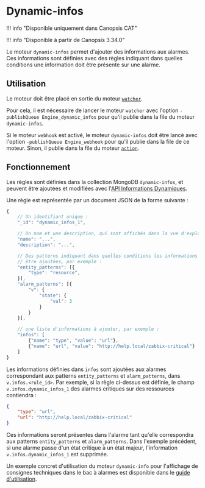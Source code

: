 # Dynamic-infos

!!! info "Disponible uniquement dans Canopsis CAT"

!!! info "Disponible à partir de Canopsis 3.34.0"

Le moteur `dynamic-infos` permet d'ajouter des informations aux alarmes. Ces informations sont définies avec des règles indiquant dans quelles conditions une information doit être présente sur une alarme.

## Utilisation

Le moteur doit être placé en sortie du moteur [`watcher`](moteur-watcher.md).

Pour cela, il est nécessaire de lancer le moteur `watcher` avec l'option `-publishQueue Engine_dynamic_infos` pour qu'il publie dans la file du moteur `dynamic-infos`.

Si le moteur `webhook` est activé, le moteur `dynamic-infos` doit être lancé avec l'option `-publishQueue Engine_webhook` pour qu'il publie dans la file de ce moteur. Sinon, il publie dans la file du moteur [`action`](moteur-action.md).

## Fonctionnement

Les règles sont définies dans la collection MongoDB `dynamic-infos`, et peuvent être ajoutées et modifiées avec l'[API Informations Dynamiques](../../guide-developpement/api/api-v2-dynamic-infos.md).

Une règle est représentée par un document JSON de la forme suivante :

```javascript
{
    // Un identifiant unique :
    "_id": "dynamic_infos_1",

    // Un nom et une description, qui sont affichés dans la vue d'exploitation :
    "name": "...",
    "description": "...",

    // Des patterns indiquant dans quelles conditions les informations doivent
    // être ajoutées, par exemple :
    "entity_patterns": [{
        "type": "resource",
    }],
    "alarm_patterns": [{
        "v": {
            "state": {
                "val": 3
            }
        }
    }],

    // une liste d'informations à ajouter, par exemple :
    "infos": [
        {"name": "type", "value": "url"},
        {"name": "url", "value": "http://help.local/zabbix-critical"}
    ]
}
```

Les informations définies dans `infos` sont ajoutées aux alarmes correspondant aux patterns `entity_patterns` et `alarm_patterns`, dans `v.infos.<rule_id>`. Par exemple, si la règle ci-dessus est définie, le champ `v.infos.dynamic_infos_1` des alarmes critiques sur des ressources contiendra :

```json
{
    "type": "url",
    "url": "http://help.local/zabbix-critical"
}
```

Ces informations seront présentes dans l'alarme tant qu'elle correspondra aux patterns `entity_patterns` et `alarm_patterns`. Dans l'exemple précédent, si une alarme passe d'un état critique à un état majeur, l'information `v.infos.dynamic_infos_1` est supprimée.

Un exemple concret d'utilisation du moteur `dynamic-info` pour l'affichage de consignes techniques dans le bac à alarmes est disponible dans le [guide d'utilisation](../../guide-utilisation/cas-d-usage/affichage-de-consignes.md).
